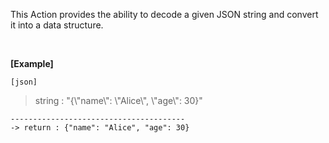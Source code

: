 This Action provides the ability to decode a given JSON string and convert it into a data structure.

<br/>

**[Example]**
```
[json]
```
  > string : "{&#92;"name&#92;": &#92;"Alice&#92;", &#92;"age&#92;": 30}"
```
---------------------------------------
-> return : {"name": "Alice", "age": 30}
```
